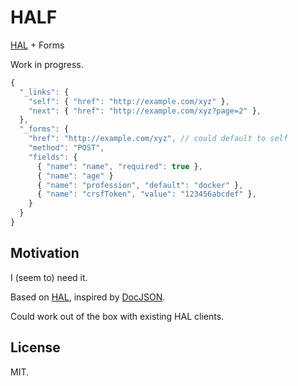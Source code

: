 
# HALF

[HAL](http://stateless.co/hal_specification.html) + Forms

Work in progress.

```js
{
  "_links": {
    "self": { "href": "http://example.com/xyz" },
    "next": { "href": "http://example.com/xyz?page=2" },
  },
  "_forms": {
    "href": "http://example.com/xyz", // could default to self
    "method": "POST",
    "fields": {
      { "name": "name", "required": true },
      { "name": "age" }
      { "name": "profession", "default": "docker" },
      { "name": "crsfToken", "value": "123456abcdef" },
    }
  }
}
```

## Motivation

I (seem to) need it.

Based on [HAL](http://stateless.co/hal_specification.html), inspired by [DocJSON](https://github.com/docjson/docjson).

Could work out of the box with existing HAL clients.

## License

MIT.

